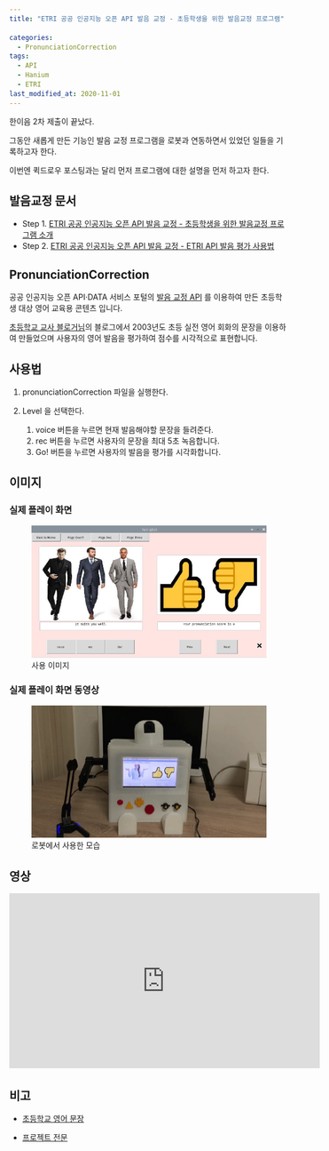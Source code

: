 ```yaml
---
title: "ETRI 공공 인공지능 오픈 API 발음 교정 - 초등학생을 위한 발음교정 프로그램"

categories:
  - PronunciationCorrection
tags: 
  - API
  - Hanium
  - ETRI
last_modified_at: 2020-11-01
---
```


한이음 2차 제출이 끝났다.

그동안 새롭게 만든 기능인 발음 교정 프로그램을 로봇과 연동하면서 있었던 일들을 기록하고자 한다.

이번엔 퀵드로우 포스팅과는 달리 먼저 프로그램에 대한 설명을 먼저 하고자 한다.

## 발음교정 문서

   * Step 1. [ETRI 공공 인공지능 오픈 API 발음 교정 - 초등학생을 위한 발음교정 프로그램 소개](https://jee00609.github.io/pronunciationcorrection/pronunciationCorrection/)
   * Step 2. [ETRI 공공 인공지능 오픈 API 발음 교정 - ETRI API 발음 평가 사용법](https://jee00609.github.io/pronunciationcorrection/pronunciationCorrection-ETRIAPI-Error/)

## PronunciationCorrection

공공 인공지능 오픈 API·DATA 서비스 포털의 [발음 교정 API](http://aiopen.etri.re.kr/index.php) 를 이용하여 만든 초등학생 대상 영어 교육용 콘텐츠 입니다.

[초등학교 교사 블로거님](https://hsamnonsul.tistory.com/)의 블로그에서 2003년도 초등 실전 영어 회화의 문장을 이용하여 만들었으며 사용자의 영어 발음을 평가하여 점수를 시각적으로 표현합니다.

## 사용법

  1. pronunciationCorrection 파일을 실행한다.

  2. Level 을 선택한다.
      1. voice 버튼을 누르면 현재 발음해야할 문장을 들려준다.
      2. rec 버튼을 누르면 사용자의 문장을 최대 5초 녹음합니다.
      3. Go! 버튼을 누르면 사용자의 발음을 평가를 시각화합니다.

## 이미지

### 실제 플레이 화면

<figure class="align-center">
  <img src="/assets/images/2020-11-01-PC.png">
  <figcaption>사용 이미지</figcaption>
</figure>

### 실제 플레이 화면 동영상

<figure class="align-center">
  <img src="/assets/images/2020-11-01-PC-robot.gif">
  <figcaption>로봇에서 사용한 모습</figcaption>
</figure>

## 영상

<iframe width="560" height="315" src="https://www.youtube.com/embed/8BnY6X5w1r8?start=6" frameborder="0" allow="accelerometer; autoplay; clipboard-write; encrypted-media; gyroscope; picture-in-picture" allowfullscreen></iframe>

## 비고
  * [초등학교 영어 문장](http://webcache.googleusercontent.com/search?q=cache:Axn_gfuyaeAJ:hsamnonsul.tistory.com/attachment/cfile6.uf%4013560B374FFC53A427D2FC.hwp+&cd=4&hl=ko&ct=clnk&gl=kr)

  * [프로젝트 전문](https://github.com/jee00609/Pronunciation_Correction)